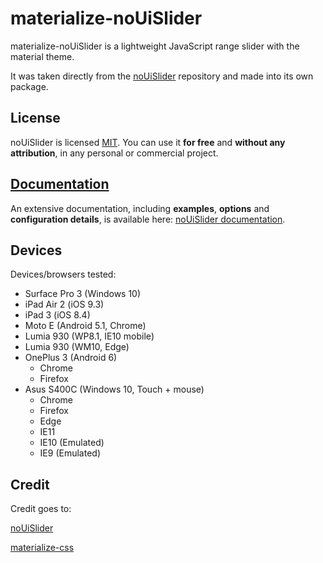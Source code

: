 # materialize-noUiSlider

materialize-noUiSlider is a lightweight JavaScript range slider with the material theme.

It was taken directly from the [noUiSlider](https://github.com/Dogfalo/materialize/tree/v1-dev/extras/noUiSlider) repository and made into its own package.

License
-------
noUiSlider is licensed [MIT](https://choosealicense.com/licenses/mit/). You can use it **for free** and **without any attribution**, in any personal or commercial project.

[Documentation](https://refreshless.com/nouislider/)
-------
An extensive documentation, including **examples**, **options** and **configuration details**, is available here: [noUiSlider documentation](https://refreshless.com/nouislider/).

Devices
-------
Devices/browsers tested:
- Surface Pro 3 (Windows 10)
- iPad Air 2 (iOS 9.3)
- iPad 3 (iOS 8.4)
- Moto E (Android 5.1, Chrome)
- Lumia 930 (WP8.1, IE10 mobile)
- Lumia 930 (WM10, Edge)
- OnePlus 3 (Android 6)
	+ Chrome
	+ Firefox
- Asus S400C (Windows 10, Touch + mouse)
	+ Chrome
	+ Firefox
	+ Edge
	+ IE11
	+ IE10 (Emulated)
	+ IE9 (Emulated)

Credit
-------

Credit goes to:

[noUiSlider](https://github.com/leongersen/noUiSlider)

[materialize-css](https://github.com/Dogfalo/materialize)
